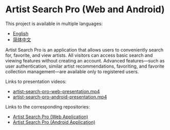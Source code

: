# Artist Search Pro (Web and Android)

This project is available in multiple languages:

- [English](README.md)
- [简体中文](README.zh-CN.md)

Artist Search Pro is an application that allows users to conveniently search for, favorite, and view artists. All visitors can access basic search and viewing features without creating an account. Advanced features—such as user authentication, similar artist recommendations, favoriting, and favorite collection management—are available only to registered users.

Links to presentation videos:
- [artist-search-pro-web-presentation.mp4](https://drive.google.com/file/d/1giQ1iq6p2AhoR6KgzVV4Tm__0PDhG_4u/view?usp=sharing)
- [artist-search-pro-android-presentation.mp4](https://drive.google.com/file/d/1xBWYpmpEkb--CG6Ag7SgFY3RbjRUEzDk/view?usp=sharing)

Links to the corresponding repositories:
- [Artist Search Pro (Web Application)](https://github.com/zhichzhang/artist-search-pro)
- [Artist Search Pro (Android Application)](https://github.com/zhichzhang/artist-search-pro-android)
